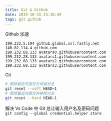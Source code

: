 ```yaml
---
title: Git & Github
date: 2019-10-15 23:10:49  
tags: git github
---
```


Github 加速
  ```
  199.232.5.194 github.global.ssl.fastly.net
  140.82.114.4 github.com
  199.232.68.133 avatars0.githubusercontent.com
  199.232.28.133 avatars1.githubusercontent.com
  199.232.68.133 avatars2.githubusercontent.com
  199.232.68.133 avatars3.githubusercontent.com
  ```

Git
  ``` bash
  # 删除最近的提交并保留分支
  git reset --soft HEAD~1
  # 删除最近的提交并移除分支
  git reset --hard HEAD~1
  ```

解决 Vs Code 中 Git 总让输入用户名及密码问题  
  `git config --global credential.helper store`
